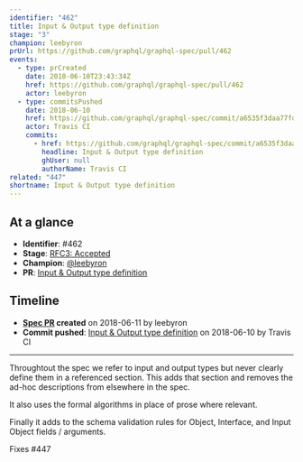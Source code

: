 ```yaml
---
identifier: "462"
title: Input & Output type definition
stage: "3"
champion: leebyron
prUrl: https://github.com/graphql/graphql-spec/pull/462
events:
  - type: prCreated
    date: 2018-06-10T23:43:34Z
    href: https://github.com/graphql/graphql-spec/pull/462
    actor: leebyron
  - type: commitsPushed
    date: 2018-06-10
    href: https://github.com/graphql/graphql-spec/commit/a6535f3daa77fd98cbe1be92016ee94f947ef8a7
    actor: Travis CI
    commits:
      - href: https://github.com/graphql/graphql-spec/commit/a6535f3daa77fd98cbe1be92016ee94f947ef8a7
        headline: Input & Output type definition
        ghUser: null
        authorName: Travis CI
related: "447"
shortname: Input & Output type definition
---
```


## At a glance

- **Identifier**: #462
- **Stage**: [RFC3: Accepted](https://github.com/graphql/graphql-spec/blob/main/CONTRIBUTING.md#stage-3-accepted)
- **Champion**: [@leebyron](https://github.com/leebyron)
- **PR**: [Input & Output type definition](https://github.com/graphql/graphql-spec/pull/462)

<!-- BEGIN_CUSTOM_TEXT -->



<!-- END_CUSTOM_TEXT -->

## Timeline

- **[Spec PR](https://github.com/graphql/graphql-spec/pull/462) created** on 2018-06-11 by leebyron
- **Commit pushed**: [Input &amp; Output type definition](https://github.com/graphql/graphql-spec/commit/a6535f3daa77fd98cbe1be92016ee94f947ef8a7) on 2018-06-10 by Travis CI

<!-- VERBATIM -->

---

Throughtout the spec we refer to input and output types but never clearly define them in a referenced section. This adds that section and removes the ad-hoc descriptions from elsewhere in the spec.

It also uses the formal algorithms in place of prose where relevant.

Finally it adds to the schema validation rules for Object, Interface, and Input Object fields / arguments.

Fixes #447
